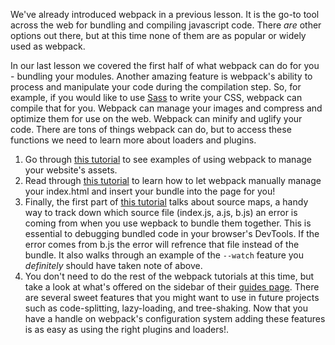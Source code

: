 We've already introduced webpack in a previous lesson. It is the go-to tool across the web for bundling and compiling javascript code. There _are_ other options out there, but at this time none of them are as popular or widely used as webpack.

In our last lesson we covered the first half of what webpack can do for you - bundling your modules. Another amazing feature is webpack's ability to process and manipulate your code during the compilation step. So, for example, if you would like to use [Sass](http://sass-lang.com/) to write your CSS, webpack can compile that for you. Webpack can manage your images and compress and optimize them for use on the web. Webpack can minify and uglify your code. There are tons of things webpack can do, but to access these functions we need to learn more about loaders and plugins.

1. Go through [this tutorial](https://webpack.js.org/guides/asset-management/) to see examples of using webpack to manage your website's assets.
2. Read through [this tutorial](https://webpack.js.org/guides/output-management/) to learn how to let webpack manually manage your index.html and insert your bundle into the page for you!
3. Finally, the first part of [this tutorial](https://webpack.js.org/guides/development/) talks about source maps, a handy way to track down which source file (index.js, a.js, b.js) an error is coming from when you use wepback to bundle them together. This is essential to debugging bundled code in your browser's DevTools. If the error comes from b.js the error will refrence that file instead of the bundle. It also walks through an example of the `--watch` feature you *definitely* should have taken note of above.
4. You don't need to do the rest of the webpack tutorials at this time, but take a look at what's offered on the sidebar of their [guides page](https://webpack.js.org/guides/). There are several sweet features that you might want to use in future projects such as code-splitting, lazy-loading, and tree-shaking. Now that you have a handle on webpack's configuration system adding these features is as easy as using the right plugins and loaders!.
